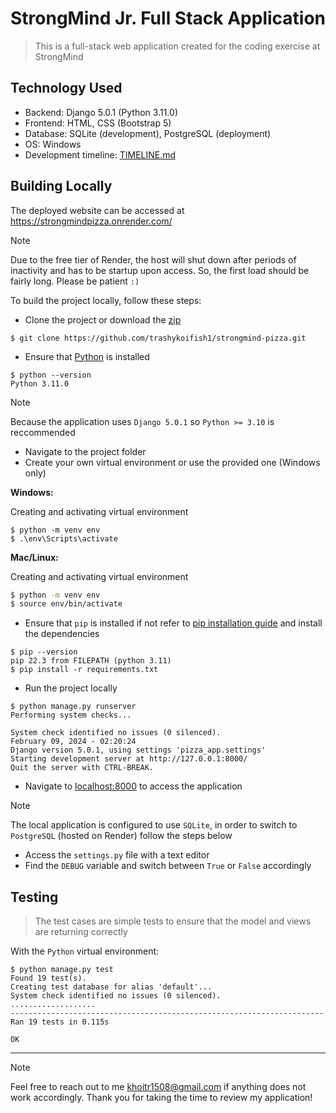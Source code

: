 # StrongMind Jr. Full Stack Application

> This is a full-stack web application created for the coding exercise at StrongMind

## Technology Used

- Backend: Django 5.0.1 (Python 3.11.0)
- Frontend: HTML, CSS (Bootstrap 5)
- Database: SQLite (development), PostgreSQL (deployment)
- OS: Windows
- Development timeline: [TIMELINE.md](https://github.com/trashykoifish1/strongmind-pizza/blob/main/TIMELINE.md)

## Building Locally

The deployed website can be accessed at https://strongmindpizza.onrender.com/

> [!NOTE]
> Due to the free tier of Render, the host will shut down after periods of inactivity and has to be startup upon access. So, the first load should be fairly long. Please be patient `:)`

To build the project locally, follow these steps:

- Clone the project or download the [zip](https://github.com/trashykoifish1/strongmind-pizza/archive/refs/heads/main.zip)

```shell
$ git clone https://github.com/trashykoifish1/strongmind-pizza.git
```

- Ensure that [Python](https://www.python.org/) is installed

```shell
$ python --version
Python 3.11.0
```

> [!NOTE]
> Because the application uses `Django 5.0.1` so `Python >= 3.10` is reccommended

- Navigate to the project folder
- Create your own virtual environment or use the provided one (Windows only)

**Windows:**

Creating and activating virtual environment

```shell
$ python -m venv env
$ .\env\Scripts\activate
```

**Mac/Linux:**

Creating and activating virtual environment

```bash
$ python -m venv env
$ source env/bin/activate
```

- Ensure that `pip` is installed if not refer to [pip installation guide](https://pip.pypa.io/en/stable/installation/) and install the dependencies

```shell
$ pip --version
pip 22.3 from FILEPATH (python 3.11)
$ pip install -r requirements.txt
```

- Run the project locally

```
$ python manage.py runserver
Performing system checks...

System check identified no issues (0 silenced).
February 09, 2024 - 02:20:24
Django version 5.0.1, using settings 'pizza_app.settings'
Starting development server at http://127.0.0.1:8000/
Quit the server with CTRL-BREAK.
```

- Navigate to [localhost:8000](http://localhost:8000/) to access the application

> [!NOTE]
> The local application is configured to use `SQLite`, in order to switch to `PostgreSQL` (hosted on Render) follow the steps below

- Access the `settings.py` file with a text editor
- Find the `DEBUG` variable and switch between `True` or `False` accordingly

## Testing

> The test cases are simple tests to ensure that the model and views are returning correctly

With the `Python` virtual environment:

```shell
$ python manage.py test
Found 19 test(s).
Creating test database for alias 'default'...
System check identified no issues (0 silenced).
...................
----------------------------------------------------------------------
Ran 19 tests in 0.115s

OK
```

---

> [!NOTE]
> Feel free to reach out to me khoitr1508@gmail.com if anything does not work accordingly. Thank you for taking the time to review my application!
